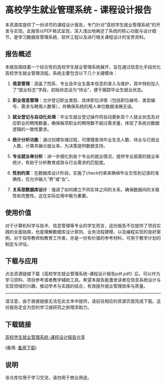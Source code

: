 # 高校学生就业管理系统 - 课程设计报告

本资源库提供了一份详尽的课程设计报告，专门针对“高校学生就业管理系统”的开发与实现。此报告以PDF格式呈现，深入浅出地阐述了系统的核心功能与设计细节，是学习数据库管理系统、软件工程以及进行相关课程设计的宝贵资料。

## 报告概述

本报告围绕着一个综合性的高校学生就业管理系统展开，旨在通过信息化手段优化高校学生就业管理流程。系统主要包含以下几个关键模块：

1. **信息管理**：涵盖了院系、专业及毕业生基本信息的录入与维护，其中特别加入了“就业标志”字段，初始状态设为“待业”，便于跟踪毕业生就业状态。

2. **职业信息管理**：允许登记职业类型、具体职位详情（包括职位编号、类型编号、需求与聘用人数等），并确保系统的用人单位数据准确无误。

3. **就业登记与自动化处理**：毕业生就业登记操作将自动更新其个人就业状态及对应职业的聘用数量，确保每项职业的聘用数不超过需求量，体现了系统对数据逻辑的一致性要求。

4. **统计分析功能**：通过创建存储过程，可便捷查询毕业生总人数、待业与已就业人数，计算并展示就业率，为决策提供数据支持。

5. **专业就业率分析**：进一步细化到各个专业的就业情况，提供专业层面的就业率统计，有助于分析教育成效与行业需求的匹配度。

6. **性别约束**：在数据库设计阶段，实施了check约束来确保毕业生性别记录的准确性，仅允许输入“男”或“女”。

7. **关系型数据库设计**：强调了如何建立不同实体之间的关系，确保数据间的关联性和完整性，这在实际应用中极为重要。

## 使用价值

对于计算机科学与技术、信息管理等专业的学生而言，这份报告不仅提供了项目实践的全面指南，也是理解数据库设计原则、业务流程建模、以及编程实现的良好案例。对于指导教师和教育工作者，亦是一份有价值的参考材料，可用于教学计划的制定与评估。

## 下载与应用

点击资源链接下载《高校学生就业管理系统-课程设计报告pdf.pdf》后，可以作为学习资料、项目参考或者教学辅助工具。希望本报告能激发读者在信息系统设计与实现领域的兴趣，推动学术与实践的结合，有效提升就业管理效率与质量。

---

请注意，由于直接链接无法在此文本中提供，请前往相应的资源页面完成下载。这份报告定会为您的学习或研究之旅增添助力。

## 下载链接
[高校学生就业管理系统-课程设计报告分享](https://pan.quark.cn/s/17a2da93dae5) 

(备用: [备用下载](https://pan.baidu.com/s/1pLjwyb9Sqf3zGPzSHit1fw?pwd=1234))

## 说明

该仓库仅用于学习交流，请勿用于商业用途。
